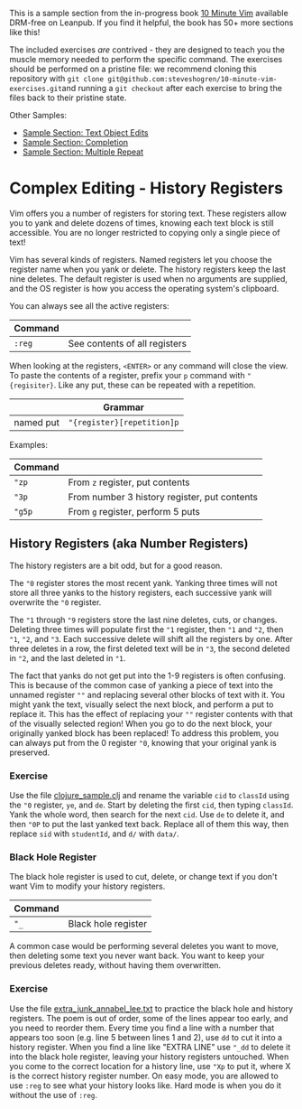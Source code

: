 This is a sample section from the in-progress book
[10 Minute Vim](https://leanpub.com/deliberatevim/) available DRM-free on
Leanpub. If you find it helpful, the book has 50+ more sections like this!

The included exercises _are_ contrived - they are designed to teach you the
muscle memory needed to perform the specific command. The exercises should be
performed on a pristine file: we recommend cloning this repository with `git
clone git@github.com:steveshogren/10-minute-vim-exercises.git`and running a `git
checkout` after each exercise to bring the files back to their pristine state.

Other Samples:
* [Sample Section: Text Object Edits](book\_sample\_delimited\_edits.md)
* [Sample Section: Completion](book\_sample\_ctrln.md)
* [Sample Section: Multiple Repeat](book\_sample\_multiple\_repeat.md)

# Complex Editing - History Registers

Vim offers you a number of registers for storing text. These registers allow you
to yank and delete dozens of times, knowing each text block is still accessible.
You are no longer restricted to copying only a single piece of text!

Vim has several kinds of registers. Named registers let you choose the register
name when you yank or delete. The history registers keep the last nine deletes.
The default register is used when no arguments are supplied, and the OS register
is how you access the operating system's clipboard.

You can always see all the active registers:

| Command |                               |
|---------|-------------------------------|
| `:reg`  | See contents of all registers |

When looking at the registers, `<ENTER>` or any command will close the view. To
paste the contents of a register, prefix your `p` command with `​"{regisiter}`.
Like any put, these can be repeated with a repetition.

|           | Grammar                    |
|-----------|----------------------------|
| named put | `​"{register}[repetition]p` |

Examples:

| Command |                                              |
|---------|----------------------------------------------|
| `​"zp`   | From `z` register, put contents              |
| `​"3p`   | From number 3 history register, put contents |
| `​"g5p`  | From `g` register, perform 5 puts            |

## History Registers (aka Number Registers)

The history registers are a bit odd, but for a good reason. 

The `​"0` register stores the most recent yank. Yanking three times will not
store all three yanks to the history registers, each successive yank will
overwrite the `​"0` register.

The `​"1` through `​"9` registers store the last nine deletes, cuts, or changes.
Deleting three times will populate first the `​"1` register, then `​"1` and `​"2`,
then `​"1`, `​"2`, and `​"3`. Each successive delete will shift all the registers
by one. After three deletes in a row, the first deleted text will be in `​"3`,
the second deleted in `​"2`, and the last deleted in `​"1`.

The fact that yanks do not get put into the 1-9 registers is often confusing.
This is because of the common case of yanking a piece of text into the unnamed
register `​""​` and replacing several other blocks of text with it. You might yank
the text, visually select the next block, and perform a put to replace it. This
has the effect of replacing your `​""​` register contents with that of the
visually selected region! When you go to do the next block, your originally
yanked block has been replaced! To address this problem, you can always put from
the 0 register `​"0`, knowing that your original yank is preserved.

### Exercise

Use the file [clojure\_sample.clj](clojure\_sample.clj) and rename the variable
`cid` to `classId` using the `​"0` register, `ye`, and `de`. Start by deleting
the first `cid`, then typing `classId`. Yank the whole word, then search for the
next `cid`. Use `de` to delete it, and then `​"0P` to put the last yanked text
back. Replace all of them this way, then replace `sid` with `studentId`, and
`d/` with `data/`.

### Black Hole Register

The black hole register is used to cut, delete, or change text if you don't want
Vim to modify your history registers.


| Command |                     |
|---------|---------------------|
| `​"_`    | Black hole register |

A common case would be performing several deletes you want to move, then
deleting some text you never want back. You want to keep your previous deletes
ready, without having them overwritten.

### Exercise 

Use the file [extra\_junk\_annabel\_lee.txt](extra\_junk\_annabel\_lee.txt) to
practice the black hole and history registers. The poem is out of order, some of
the lines appear too early, and you need to reorder them. Every time you find a
line with a number that appears too soon (e.g. line 5 between lines 1 and 2),
use `dd` to cut it into a history register. When you find a line like "EXTRA
LINE" use `​"_dd` to delete it into the black hole register, leaving your history
registers untouched. When you come to the correct location for a history line,
use `​"Xp` to put it, where X is the correct history register number. On easy
mode, you are allowed to use `:reg` to see what your history looks like. Hard
mode is when you do it without the use of `:reg`.
